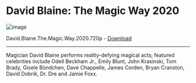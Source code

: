 # David Blaine: The Magic Way 2020

![image](https://github.com/parz10/submessage/assets/152982569/adb09b87-69fe-46bd-ac9c-75d2abf6ddeb)

David.Blaine.The.Magic.Way.2020.720p - [Download](https://dlgram.com/NhgQO)

------------------------------------------------------------------------------------------------------------

Magician David Blaine performs reality-defying magical acts; featured celebrities include Odell Beckham Jr., Emily Blunt, John Krasinski, Tom Brady, Gisele Bündchen, Dave Chappelle, James Corden, Bryan Cranston, David Dobrik, Dr. Dre and Jamie Foxx.
